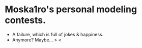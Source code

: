 # Moska1ro's personal modeling contests.

+ A failure, which is full of jokes & happiness.
+ Anymore? Maybe... > <